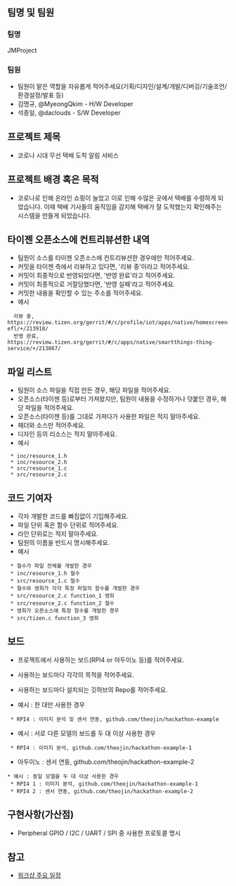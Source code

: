 ## 팀명 및 팀원

### 팀명

JMProject

### 팀원

* 팀원이 맡은 역할을 자유롭게 적어주세요(기획/디자인/설계/개발/디버깅/기술조언/환경설정/발표 등)
* 김명규, @MyeongQkim - H/W Developer
* 석종일, @daclouds - S/W Developer

## 프로젝트 제목 

* 코로나 시대 무선 택배 도착 알림 서비스

## 프로젝트 배경 혹은 목적 

* 코로나로 인해 온라인 쇼핑이 늘었고 이로 인해 수많은 곳에서 택배를 수령하게 되었습니다.
  이때 택배 기사들의 움직임을 감지해 택배가 잘 도착했는지 확인해주는 시스템을 만들게 되었습니다.

## 타이젠 오픈소스에 컨트리뷰션한 내역 

* 팀원이 소스를 타이젠 오픈소스에 컨트리뷰션한 경우에만 적어주세요. 
* 커밋을 타이젠 측에서 리뷰하고 있다면, '리뷰 중'이라고 적어주세요. 
* 커밋이 최종적으로 반영되었다면, '반영 완료'라고 적어주세요. 
* 커밋이 최종적으로 거절당했다면, '반영 실패'라고 적어주세요. 
* 커밋한 내용을 확인할 수 있는 주소를 적어주세요. 
* 예시 
```
  리뷰 중, https://review.tizen.org/gerrit/#/c/profile/iot/apps/native/homescreen-efl/+/213918/ 
  반영 완료, https://review.tizen.org/gerrit/#/c/apps/native/smartthings-thing-service/+/213867/ 
```

## 파일 리스트 

* 팀원이 소스 파일을 직접 만든 경우, 해당 파일을 적어주세요. 
* 오픈소스(타이젠 등)로부터 가져왔지만, 팀원이 내용을 수정하거나 덧붙인 경우, 해당 파일을 적어주세요. 
* 오픈소스(타이젠 등)를 그대로 가져다가 사용한 파일은 적지 말아주세요. 
* 헤더와 소스만 적어주세요. 
* 디자인 등의 리소스는 적지 말아주세요. 
* 예시
```
 * inc/resource_1.h 
 * inc/resource_2.h 
 * src/resource_1.c 
 * src/resource_2.c 
```

## 코드 기여자 

* 각자 개발한 코드를 빠짐없이 기입해주세요. 
* 파일 단위 혹은 함수 단위로 적어주세요. 
* 라인 단위로는 적지 말아주세요. 
* 팀원의 이름을 반드시 명시해주세요. 
* 예시 
```
 * 철수가 파일 전체를 개발한 경우 
 * inc/resource_1.h 철수 
 * src/resource_1.c 철수 
 * 철수와 영희가 각각 특정 파일의 함수를 개발한 경우 
 * src/resource_2.c function_1 영희 
 * src/resource_2.c function_2 철수 
 * 영희가 오픈소스에 특정 함수를 개발한 경우 
 * src/tizen.c function_3 영희 
```

## 보드 

* 프로젝트에서 사용하는 보드(RPI4 or 아두이노 등)를 적어주세요. 

* 사용하는 보드마다 각각의 목적을 적어주세요. 
* 사용하는 보드마다 설치되는 깃허브의 Repo를 적어주세요. 
* 예시 : 한 대만 사용한 경우 
```
 * RPI4 : 이미지 분석 및 센서 연동, github.com/theojin/hackathon-example 
```
* 예시 : 서로 다른 모델의 보드를 두 대 이상 사용한 경우 
```
 * RPI4 : 이미지 분석, github.com/theojin/hackathon-example-1 
```
* 아두이노 : 센서 연동, github.com/theojin/hackathon-example-2 
```
* 예시 : 동일 모델을 두 대 이상 사용한 경우 
 * RPI4 1 : 이미지 분석, github.com/theojin/hackathon-example-1 
 * RPI4 2 : 센서 연동, github.com/theojin/hackathon-example-2 
```

## 구현사항(가산점) 

* Peripheral GPIO / I2C / UART / SPI 중 사용한 프로토콜 명시

## 참고
- [워크샵 주요 일정](workshop.md)
